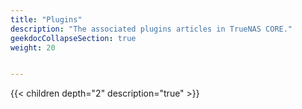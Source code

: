```yaml
---
title: "Plugins"
description: "The associated plugins articles in TrueNAS CORE."
geekdocCollapseSection: true
weight: 20 


---
```


{{< children depth="2" description="true" >}}
